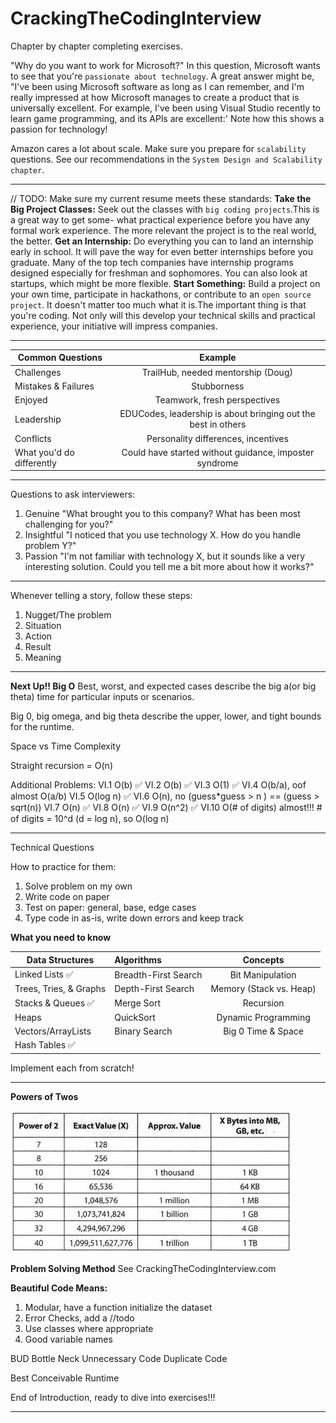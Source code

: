 # CrackingTheCodingInterview
Chapter by chapter completing exercises.


"Why do you want to work for Microsoft?"
In this question, Microsoft wants to see that you're `passionate about technology`. A great answer might be, "I've been using Microsoft software as long as I can remember, and I'm really impressed at how Microsoft manages to create a product that is universally excellent. For example, I've been using Visual Studio recently to learn game programming, and its APls are excellent:' Note how this shows a passion for technology!


Amazon cares a lot about scale. Make sure you prepare for `scalability` questions.
See our recommendations in the `System Design and Scalability chapter`.

***

// TODO: Make sure my current resume meets these standards:
__Take the Big Project Classes:__ Seek out the classes with `big coding projects`.This is a great way to get some- what practical experience before you have any formal work experience. The more relevant the project is to the real world, the better.
__Get an Internship:__ Do everything you can to land an internship early in school. It will pave the way for even better internships before you graduate. Many of the top tech companies have internship programs designed especially for freshman and sophomores. You can also look at startups, which might be more flexible.
__Start Something:__ Build a project on your own time, participate in hackathons, or contribute to an `open source project`. It doesn't matter too much what it is.The important thing is that you're coding. Not only will this develop your technical skills and practical experience, your initiative will impress companies.

***

| Common Questions          | Example                                                       |
| ------------------------- |:-------------------------------------------------------------:|
| Challenges                | TrailHub, needed mentorship (Doug)                            |
| Mistakes & Failures       | Stubborness                                                   |
| Enjoyed                   | Teamwork, fresh perspectives                                  |
| Leadership                | EDUCodes, leadership is about bringing out the best in others |
| Conflicts                 | Personality differences, incentives                           |   
| What you'd do differently | Could have started without guidance, imposter syndrome        |

***

Questions to ask interviewers:
1. Genuine
"What brought you to this company? What has been most challenging for you?"
2. Insightful
"I noticed that you use technology X. How do you handle problem Y?"
3. Passion
"I'm not familiar with technology X, but it sounds like a very interesting solution. Could you tell me a bit more about how it works?"

***

Whenever telling a story, follow these steps:
1. Nugget/The problem
2. Situation
3. Action
4. Result
5. Meaning

***

__Next Up!! Big O__
Best, worst, and expected cases describe the big a(or big theta) time for particular inputs or scenarios.

Big 0, big omega, and big theta describe the upper, lower, and tight bounds for the runtime.

Space vs Time Complexity

Straight recursion = O(n)

Additional Problems:
VI.1  O(b) ✅
VI.2  O(b) ✅
VI.3  O(1) ✅
VI.4  O(b/a), oof almost O(a/b)
VI.5  O(log n) ✅
VI.6  O(n), no (guess*guess > n ) == (guess > sqrt(n))
VI.7  O(n) ✅
VI.8  O(n) ✅
VI.9  O(n^2) ✅
VI.10 O(# of digits) almost!!! # of digits = 10^d (d = log n), so O(log n)

***

Technical Questions

How to practice for them:
1. Solve problem on my own
2. Write code on paper
3. Test on paper: general, base, edge cases
4. Type code in as-is, write down errors and keep track

__What you need to know__

| Data Structures        | Algorithms            | Concepts                  |
| ---------------------- |:--------------------- |:-------------------------:|
| Linked Lists   ✅        | Breadth-First Search  | Bit Manipulation          |
| Trees, Tries, & Graphs | Depth-First Search    | Memory (Stack vs. Heap)   |
| Stacks & Queues ✅       | Merge Sort            | Recursion                 |
| Heaps                  | QuickSort             | Dynamic Programming       |
| Vectors/ArrayLists     | Binary Search         | Big 0 Time & Space        |
| Hash Tables ✅           |                       |                           |

Implement each from scratch!

***

__Powers of Twos__

![powers_of_twos](twos.png)

__Problem Solving Method__
See CrackingTheCodingInterview.com

__Beautiful Code Means:__
1. Modular, have a function initialize the dataset
2. Error Checks, add a //todo
3. Use classes where appropriate
4. Good variable names

BUD
Bottle Neck
Unnecessary Code
Duplicate Code

Best Conceivable Runtime

End of Introduction, ready to dive into exercises!!!
***
